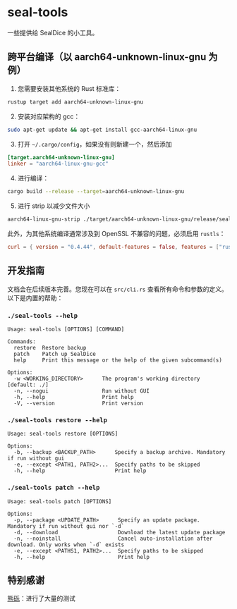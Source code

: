 # seal-tools
 一些提供给 SealDice 的小工具。

## 跨平台编译（以 aarch64-unknown-linux-gnu 为例）
1. 您需要安装其他系统的 Rust 标准库：
  ```bash
  rustup target add aarch64-unknown-linux-gnu
  ```
2. 安装对应架构的 gcc：
  ```bash
  sudo apt-get update && apt-get install gcc-aarch64-linux-gnu
  ```
3. 打开 `~/.cargo/config`，如果没有则新建一个，然后添加
  ```toml
  [target.aarch64-unknown-linux-gnu]
  linker = "aarch64-linux-gnu-gcc"
  ```
4. 进行编译：
  ```bash
  cargo build --release --target=aarch64-unknown-linux-gnu
  ```
5. 进行 strip 以减少文件大小
  ```bash
  aarch64-linux-gnu-strip ./target/aarch64-unknown-linux-gnu/release/seal-tools
  ```

此外，为其他系统编译通常涉及到 OpenSSL 不兼容的问题，必须启用 `rustls`：
```toml
curl = { version = "0.4.44", default-features = false, features = ["rustls"] }
```

## 开发指南
文档会在后续版本完善。您现在可以在 `src/cli.rs` 查看所有命令和参数的定义。以下是内置的帮助：

### `./seal-tools --help`
```text
Usage: seal-tools [OPTIONS] [COMMAND]

Commands:
  restore  Restore backup
  patch    Patch up SealDice
  help     Print this message or the help of the given subcommand(s)

Options:
  -w <WORKING_DIRECTORY>      The program's working directory [default: ./]
  -n, --nogui                 Run without GUI
  -h, --help                  Print help
  -V, --version               Print version
```

### `./seal-tools restore --help`
```text
Usage: seal-tools restore [OPTIONS]

Options:
  -b, --backup <BACKUP_PATH>      Specify a backup archive. Mandatory if run without gui
  -e, --except <PATH1, PATH2>...  Specify paths to be skipped
  -h, --help                      Print help
```

### `./seal-tools patch --help`
```text
Usage: seal-tools patch [OPTIONS]

Options:
  -p, --package <UPDATE_PATH>      Specify an update package. Mandatory if run without gui nor `-d`
  -d, --download                   Download the latest update package
  -n, --noinstall                  Cancel auto-installation after download. Only works when `-d` exists
  -e, --except <PATHS1, PATH2>...  Specify paths to be skipped
  -h, --help                       Print help
```

## 特别感谢
[熊砾](https://github.com/Lightinglight)：进行了大量的测试